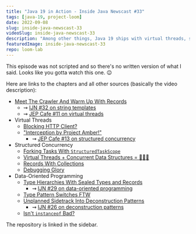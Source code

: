 ```yaml
---
title: "Java 19 in Action - Inside Java Newscast #33"
tags: [java-19, project-loom]
date: 2022-09-08
slug: inside-java-newscast-33
videoSlug: inside-java-newscast-33
description: "Among other things, Java 19 ships with virtual threads, structured concurrency APIs, sealed types, and pattern matching in `switch` - all of them as previews, but still very cool! I'm using these features here to create a GitHub crawler."
featuredImage: inside-java-newscast-33
repo: loom-lab
---
```


This episode was not scripted and so there's no written version of what I said.
Looks like you gotta watch this one. 😉

Here are links to the chapters and all other sources (basically the video description):

* [Meet The Crawler And Warm Up With Records](https://www.youtube.com/watch?v=vvXmO2ZMGsk&t=1m04s)
	* ⇝ [IJN #32 on string templates](inside-java-newscast-32)
    * ⇝ [JEP Cafe #11 on virtual threads](https://www.youtube.com/watch?v=lKSSBvRDmTg)
* Virtual Threads
	* [Blocking HTTP Client?](https://www.youtube.com/watch?v=vvXmO2ZMGsk&t=4m12s)
	* ["Interception by Project Amber!"](https://www.youtube.com/watch?v=vvXmO2ZMGsk&t=7m19s)
		* ⇝ [JEP Cafe #13 on structured concurrency](https://www.youtube.com/watch?v=2nOj8MKHvmw)
* Structured Concurrency
	* [Forking Tasks With `StructuredTaskScope`](https://www.youtube.com/watch?v=vvXmO2ZMGsk&t=9m02s)
	* [Virtual Threads + Concurrent Data Structures = 🤷🏾‍♂️](https://www.youtube.com/watch?v=vvXmO2ZMGsk&t=13m05s)
	* [Records With Collections](https://www.youtube.com/watch?v=vvXmO2ZMGsk&t=16m13s)
	* [Debugging Glory](https://www.youtube.com/watch?v=vvXmO2ZMGsk&t=20m48s)
* Data-Oriented Programming
	* [Type Hierarchies With Sealed Types and Records](https://www.youtube.com/watch?v=vvXmO2ZMGsk&t=25m13s)
		* ⇝ [IJN #29 on data-oriented programming](inside-java-newscast-29)
	* [Type Pattern Switches FTW](https://www.youtube.com/watch?v=vvXmO2ZMGsk&t=27m32s)
	* [Unplanned Sidetrack Into Deconstruction Patterns](https://www.youtube.com/watch?v=vvXmO2ZMGsk&t=31m23s)
		* ⇝ [IJN #26 on deconstruction patterns](inside-java-newscast-26)
	* [Isn't `instanceof` Bad?](https://www.youtube.com/watch?v=vvXmO2ZMGsk&t=32m24s)

The repository is linked in the sidebar.
